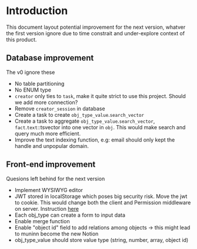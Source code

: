# Introduction

This document layout potential improvement for the next version, whatver the first version ignore due to time constrait and under-explore context of this product.

## Database improvement

The v0 ignore these

- No table partitioning
- No ENUM type
- `creator` only ties to `task`, make it quite strict to use this project. Should we add more connection?
- Remove `creator_session` in database
- Create a task to create `obj_type_value`.`search_vector`
- Create a task to aggregate `obj_type_value`.`search_vector`, `fact`.`text`::tsvector into one vector in `obj`. This would make search and query much more efficient.
- Improve the text indexing function, e.g: email should only kept the handle and unpopular domain.

## Front-end improvement

Quesions left behind for the next version

- Implement WYSIWYG editor
- JWT stored in localStorage which poses big security risk. Move the jwt to cookie. This would change both the client and Permission middleware on server. Instruction [here](https://javascript.plainenglish.io/how-to-secure-jwt-in-a-single-page-application-6a46e69fc393)
- Each obj_type can create a form to input data
- Enable merge function
- Enable "object id" field to add relations among objects -> this might lead to muninn become the new Notion
- obj_type_value should store value type (string, number, array, object id)
